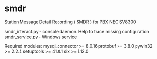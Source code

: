 # smdr
Station Message Detail Recording ( SMDR ) for PBX NEC SV8300


smdr_interact.py - console daemon. Help to trace missing configuration
smdr_service.py  - Windows service 


Required modules: 
  mysql_connector >= 8.0.16
  protobuf >= 3.8.0
  pywin32 >= 2.2.4
  setuptools >= 41.0.1
  six >= 1.12.0
  
  
  
